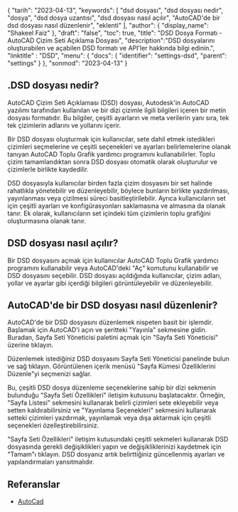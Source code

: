 {
"tarih": "2023-04-13",
  "keywords": [
"dsd dosyası",
"dsd dosyası nedir",
"dosya",
"dsd dosya uzantısı",
"dsd dosyası nasıl açılır",
"AutoCAD'de bir dsd dosyası nasıl düzenlenir",
"eklenti"
],
  "author": {
"display_name": "Shakeel Faiz"
},
"draft": "false",
"toc": true,
"title": "DSD Dosya Formatı - AutoCAD Çizim Seti Açıklama Dosyası",
  "description":"DSD dosyalarını oluşturabilen ve açabilen DSD formatı ve API'ler hakkında bilgi edinin.",
"linktitle" : "DSD",
  "menu": {
    "docs": {
      "identifier": "settings-dsd",
      "parent": "settings"
}
},
"sonmod": "2023-04-13"
}

## .DSD dosyası nedir?
AutoCAD Çizim Seti Açıklaması (DSD) dosyası, Autodesk'in AutoCAD yazılımı tarafından kullanılan ve bir dizi çizimle ilgili bilgileri içeren bir metin dosyası formatıdır. Bu bilgiler, çeşitli ayarların ve meta verilerin yanı sıra, tek tek çizimlerin adlarını ve yollarını içerir.

Bir DSD dosyası oluşturmak için kullanıcılar, sete dahil etmek istedikleri çizimleri seçmelerine ve çeşitli seçenekleri ve ayarları belirlemelerine olanak tanıyan AutoCAD Toplu Grafik yardımcı programını kullanabilirler. Toplu çizim tamamlandıktan sonra DSD dosyası otomatik olarak oluşturulur ve çizimlerle birlikte kaydedilir.

DSD dosyasıyla kullanıcılar birden fazla çizim dosyasını bir set halinde rahatlıkla yönetebilir ve düzenleyebilir, böylece bunların birlikte yazdırılması, yayınlanması veya çizilmesi süreci basitleştirilebilir. Ayrıca kullanıcıların set için çeşitli ayarları ve konfigürasyonları saklamasına ve almasına da olanak tanır. Ek olarak, kullanıcıların set içindeki tüm çizimlerin toplu grafiğini oluşturmasına olanak tanır.

## DSD dosyası nasıl açılır?
Bir DSD dosyasını açmak için kullanıcılar AutoCAD Toplu Grafik yardımcı programını kullanabilir veya AutoCAD'deki "Aç" komutunu kullanabilir ve DSD dosyasını seçebilir. DSD dosyası açıldığında kullanıcılar, çizim adları, yollar ve ayarlar gibi içerdiği bilgileri görüntüleyebilir ve düzenleyebilir.

## AutoCAD'de bir DSD dosyası nasıl düzenlenir?
AutoCAD'de bir DSD dosyasını düzenlemek nispeten basit bir işlemdir. Başlamak için AutoCAD'i açın ve şeritteki "Yayınla" sekmesine gidin. Buradan, Sayfa Seti Yöneticisi paletini açmak için "Sayfa Seti Yöneticisi" üzerine tıklayın.

Düzenlemek istediğiniz DSD dosyasını Sayfa Seti Yöneticisi panelinde bulun ve sağ tıklayın. Görüntülenen içerik menüsü "Sayfa Kümesi Özelliklerini Düzenle"yi seçmenizi sağlar.

Bu, çeşitli DSD dosya düzenleme seçeneklerine sahip bir dizi sekmenin bulunduğu "Sayfa Seti Özellikleri" iletişim kutusunu başlatacaktır. Örneğin, "Sayfa Listesi" sekmesini kullanarak belirli çizimleri sete ekleyebilir veya setten kaldırabilirsiniz ve "Yayınlama Seçenekleri" sekmesini kullanarak setteki çizimleri yazdırmak, yayınlamak veya dışa aktarmak için çeşitli seçenekleri özelleştirebilirsiniz.

"Sayfa Seti Özellikleri" iletişim kutusundaki çeşitli sekmeleri kullanarak DSD dosyasında gerekli değişiklikleri yapın ve değişikliklerinizi kaydetmek için "Tamam"ı tıklayın. DSD dosyanız artık belirttiğiniz güncellenmiş ayarları ve yapılandırmaları yansıtmalıdır.

## Referanslar
* [AutoCad](https://en.wikipedia.org/wiki/AutoCAD)

